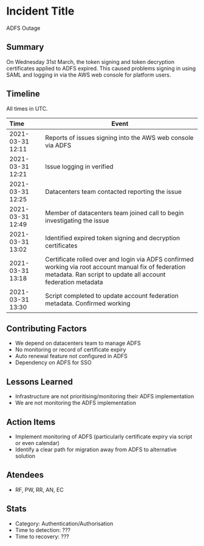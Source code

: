 # Incident Title

ADFS Outage

## Summary

On Wednesday 31st March, the token signing and token decryption certificates applied to ADFS expired. This caused 
problems signing in using SAML and logging in via the AWS web console for platform users.

## Timeline

All times in UTC.

| Time | Event |
| :--- | --- |
| 2021-03-31 12:11 | Reports of issues signing into the AWS web console via ADFS | 
| 2021-03-31 12:21 | Issue logging in verified | 
| 2021-03-31 12:25 | Datacenters team contacted reporting the issue | 
| 2021-03-31 12:49 | Member of datacenters team joined call to begin investigating the issue | 
| 2021-03-31 13:02 | Identified expired token signing and decryption certificates | 
| 2021-03-31 13:18 | Certificate rolled over and login via ADFS confirmed working via root account manual fix of federation metadata. Ran script to update all account federation metadata | 
| 2021-03-31 13:30 | Script completed to update account federation metadata. Confirmed working | 

## Contributing Factors

- We depend on datacenters team to manage ADFS
- No monitoring or record of certificate expiry
- Auto renewal feature not configured in ADFS
- Dependency on ADFS for SSO

## Lessons Learned

- Infrastructure are not prioritising/monitoring their ADFS implementation
- We are not monitoring the ADFS implementation

## Action Items

- Implement monitoring of ADFS (particularly certificate expiry via script or even calendar)
- Identify a clear path for migration away from ADFS to alternative solution

## Atendees

- RF, PW, RR, AN, EC

## Stats

- Category: Authentication/Authorisation
- Time to detection: ???
- Time to recovery: ???
